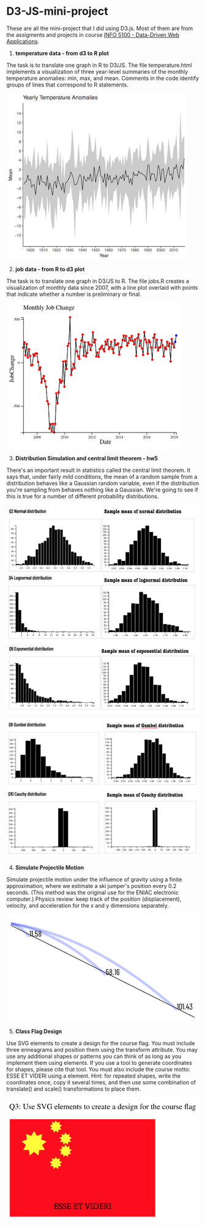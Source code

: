 # D3-JS-mini-project
These are all the mini-project that I did using D3.js.
Most of them are from the assigments and projects in course [INFO 5100 - Data-Driven Web Applications](https://mimno.infosci.cornell.edu/info3300/).


1. **temperature data - from d3 to R plot**

The task is to translate one graph in R to D3/JS. The file temperature.html implements a visualization of three year-level summaries of the monthly temperature anomalies: min, max, and mean. Comments in the code identify groups of lines that correspond to R statements.

![temperature data plot d3 js](https://raw.githubusercontent.com/Santostang/D3-JS-mini-project/master/temperature%20data%20-%20from%20d3%20to%20R%20plot/temperature.png)

2. **job data - from R to d3 plot**

The task is to translate one graph in D3/JS to R. The file jobs.R creates a visualization of monthly data since 2007, with a line plot overlaid with points that indicate whether a number is preliminary or final.

![job data plot d3 js](https://raw.githubusercontent.com/Santostang/D3-JS-mini-project/master/job%20data%20-%20from%20R%20to%20d3%20plot/job.png)

3. **Distribution Simulation and central limit theorem - hw5**

There's an important result in statistics called the central limit theorem. It says that, under fairly mild conditions, the mean of a random sample from a distribution behaves like a Gaussian random variable, even if the distribution you're sampling from behaves nothing like a Gaussian. We're going to see if this is true for a number of different probability distributions.

![Distribution Simulation1 d3 js](https://raw.githubusercontent.com/Santostang/D3-JS-mini-project/master/Distribution%20Simulation%20and%20central%20limit%20theorem%20-%20hw5/distribution1.png)

![Distribution Simulation2 d3 js](https://raw.githubusercontent.com/Santostang/D3-JS-mini-project/master/Distribution%20Simulation%20and%20central%20limit%20theorem%20-%20hw5/distribution2.png)

4. **Simulate Projectile Motion**

Simulate projectile motion under the influence of gravity using a finite approximation, where we estimate a ski jumper's position every 0.2 seconds. (This method was the original use for the ENIAC electronic computer.) Physics review: keep track of the position (displacement), velocity, and acceleration for the x and y dimensions separately.

![Projectile Motion d3 js](Simulate%20Projectile%20Motion/sim_projectile.png)

5. **Class Flag Design**

Use SVG <path> elements to create a design for the course flag. You must include three enneagrams and position them using the transform attribute. You may use any additional shapes or patterns you can think of as long as you implement them using <path> elements. If you use a tool to generate coordinates for shapes, please cite that tool. You must also include the course motto: ESSE ET
VIDERI using a <text> element. Hint: for repeated shapes, write the coordinates once, copy it several times, and then use some combination of translate() and scale() transformations to place them.

![Flag Design d3 js](https://raw.githubusercontent.com/Santostang/D3-JS-mini-project/master/Class%20Flag%20Design/course%20flag.png)